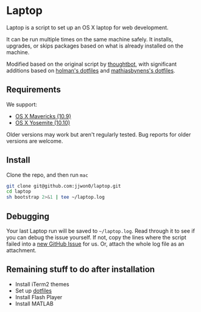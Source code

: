 Laptop
======

Laptop is a script to set up an OS X laptop for web development.

It can be run multiple times on the same machine safely.
It installs, upgrades, or skips packages
based on what is already installed on the machine.

Modified based on the original script by [thoughtbot](https://github.com/thoughtbot/laptop), with significant additions based on [holman's dotfiles](https://github.com/holman/dotfiles) and [mathiasbynens's dotfiles](https://github.com/mathiasbynens/dotfiles).

Requirements
------------

We support:

* [OS X Mavericks (10.9)](https://itunes.apple.com/us/app/os-x-mavericks/id675248567)
* [OS X Yosemite (10.10)](https://www.apple.com/osx/)

Older versions may work but aren't regularly tested. Bug reports for older
versions are welcome.

Install
-------

Clone the repo, and then run `mac`

```sh
git clone git@github.com:jjwon0/laptop.git
cd laptop
sh bootstrap 2>&1 | tee ~/laptop.log
```

Debugging
---------

Your last Laptop run will be saved to `~/laptop.log`. Read through it to see if
you can debug the issue yourself. If not, copy the lines where the script
failed into a [new GitHub
Issue](https://github.com/thoughtbot/laptop/issues/new) for us. Or, attach the
whole log file as an attachment.

Remaining stuff to do after installation
----------------------------------------

- Install iTerm2 themes
- Set up [dotfiles](https://github.com/jjwon/dotfiles)
- Install Flash Player
- Install MATLAB
